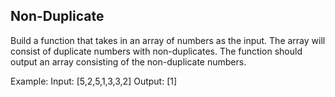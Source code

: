 ## Non-Duplicate

Build a function that takes in an array of numbers as the input. The array will consist of duplicate numbers with non-duplicates. The function should output an array consisting of the non-duplicate numbers.

Example: 
Input: [5,2,5,1,3,3,2]
Output: [1]
